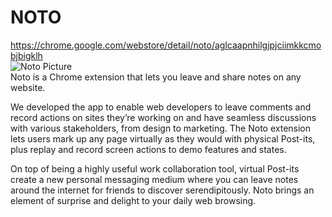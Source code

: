 # NOTO
<a href="https://chrome.google.com/webstore/detail/noto/aglcaapnhilgjpjciimkkcmobjbigklh">https://chrome.google.com/webstore/detail/noto/aglcaapnhilgjpjciimkkcmobjbigklh</a><br>
<img src="https://lh3.googleusercontent.com/umlStShFXtGSRo8W1ULMoYHGEWsiSUwpHECX0VPdqIgrCBhyoVE7FFnYDreqg2_E6b9p4cpC=s640-h400-e365-rw" alt="Noto Picture"><br>
Noto is a Chrome extension that lets you leave and share notes on any website.

We developed the app to enable web developers to leave comments and record actions on sites they’re working on and have seamless discussions with various stakeholders, from design to marketing. The Noto extension lets users mark up any page virtually as they would with physical Post-its, plus replay and record screen actions to demo features and states.

On top of being a highly useful work collaboration tool, virtual Post-its create a new personal messaging medium where you can leave notes around the internet for friends to discover serendipitously. Noto brings an element of surprise and delight to your daily web browsing.